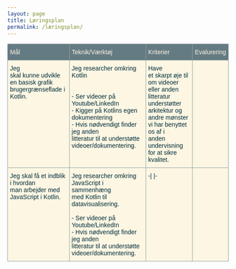 ```yaml
---
layout: page
title: Læringsplan
permalink: /læringsplan/
---
```

<style type="text/css">
.tg  {border-collapse:collapse;border-spacing:0;border-color:#93a1a1;}
.tg td{font-family:Arial, sans-serif;font-size:14px;padding:10px 5px;border-style:solid;border-width:1px;overflow:hidden;word-break:normal;border-color:#93a1a1;color:#002b36;background-color:#fdf6e3;}
.tg th{font-family:Arial, sans-serif;font-size:14px;font-weight:normal;padding:10px 5px;border-style:solid;border-width:1px;overflow:hidden;word-break:normal;border-color:#93a1a1;color:#fdf6e3;background-color:#657b83;}
.tg .tg-0lax{text-align:left;vertical-align:top}
</style>
<table class="tg">
  <tr>
    <th class="tg-0lax">Mål</th>
    <th class="tg-0lax">Teknik/Værktøj</th>
    <th class="tg-0lax">Kriterier</th>
    <th class="tg-0lax">Evalurering</th>
  </tr>
  <tr>
    <td class="tg-0lax">Jeg<br>skal kunne udvikle en basisk grafik<br>brugergrænseflade i Kotlin.</td>
    <td class="tg-0lax">Jeg researcher omkring Kotlin<br><br><br>- Ser videoer på Youtube/LinkedIn<br>- Kigger på Kotlins egen dokumentering<br>- Hvis nødvendigt finder jeg anden<br>litteratur til at understøtte videoer/dokumentering.</td>
    <td class="tg-0lax">Have<br>et skarpt øje til om videoer eller anden <br>litteratur understøtter arkitektur og<br>andre mønster vi har benyttet os af i <br>anden undervisning for at sikre kvalitet.</td>
    <td class="tg-0lax"></td>
  </tr>
  <tr>
    <td class="tg-0lax">Jeg skal få et indblik i hvordan <br>man arbejder med JavaScript i Kotlin.</td>
    <td class="tg-0lax">Jeg researcher omkring JavaScript i sammenhæng<br>med Kotlin til datavisualisering.<br><br>- Ser videoer på Youtube/LinkedIn<br>- Hvis nødvendigt finder jeg anden<br>litteratur til at understøtte videoer/dokumentering.</td>
    <td class="tg-0lax">-| |-</td>
    <td class="tg-0lax"></td>
  </tr>
</table>
